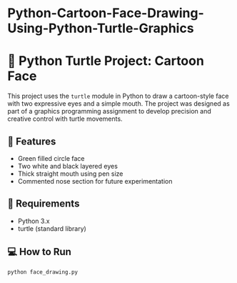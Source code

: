# Python-Cartoon-Face-Drawing-Using-Python-Turtle-Graphics
# 🐢 Python Turtle Project: Cartoon Face

This project uses the `turtle` module in Python to draw a cartoon-style face with two expressive eyes and a simple mouth. The project was designed as part of a graphics programming assignment to develop precision and creative control with turtle movements.

## 🧠 Features
- Green filled circle face
- Two white and black layered eyes
- Thick straight mouth using pen size
- Commented nose section for future experimentation

## 🔧 Requirements
- Python 3.x
- turtle (standard library)

## 💻 How to Run
```bash
python face_drawing.py
